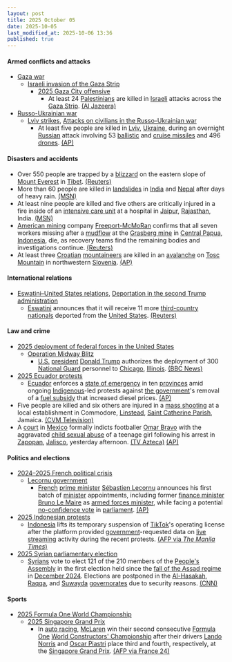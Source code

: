 ```yaml
---
layout: post
title: 2025 October 05
date: 2025-10-05
last_modified_at: 2025-10-06 13:36
published: true
---
```



#### Armed conflicts and attacks

* [Gaza war](https://en.wikipedia.org/wiki/Gaza_war "Gaza war")
  * [Israeli invasion of the Gaza Strip](https://en.wikipedia.org/wiki/Israeli_invasion_of_the_Gaza_Strip "Israeli invasion of the Gaza Strip")
    * [2025 Gaza City offensive](https://en.wikipedia.org/wiki/2025_Gaza_City_offensive "2025 Gaza City offensive")
      * At least 24 [Palestinians](https://en.wikipedia.org/wiki/Palestinians "Palestinians") are killed in [Israeli](https://en.wikipedia.org/wiki/Israel_Defense_Forces "Israel Defense Forces") attacks across the [Gaza Strip](https://en.wikipedia.org/wiki/Gaza_Strip "Gaza Strip"). [(Al Jazeera)](https://www.aljazeera.com/news/liveblog/2025/10/5/live-negotiators-head-to-cairo-for-talks-on-end-of-gaza-war)
* [Russo-Ukrainian war](https://en.wikipedia.org/wiki/Russo-Ukrainian_war_%282022%E2%80%93present%29 "Russo-Ukrainian war (2022–present)")
  * [Lviv strikes](https://en.wikipedia.org/wiki/Lviv_strikes_%282022%E2%80%93present%29 "Lviv strikes (2022–present)"), [Attacks on civilians in the Russo-Ukrainian war](https://en.wikipedia.org/wiki/Attacks_on_civilians_in_the_Russo-Ukrainian_war_%282022%E2%80%93present%29 "Attacks on civilians in the Russo-Ukrainian war (2022–present)")
    * At least five people are killed in [Lviv](https://en.wikipedia.org/wiki/Lviv "Lviv"), [Ukraine](https://en.wikipedia.org/wiki/Ukraine "Ukraine"), during an overnight [Russian](https://en.wikipedia.org/wiki/Russian_Armed_Forces "Russian Armed Forces") attack involving 53 [ballistic](https://en.wikipedia.org/wiki/Ballistic_missile "Ballistic missile") and [cruise missiles](https://en.wikipedia.org/wiki/Cruise_missile "Cruise missile") and 496 [drones](https://en.wikipedia.org/wiki/Drone_warfare "Drone warfare"). [(AP)](https://apnews.com/article/russia-ukraine-war-invasion-drones-drone-strike-attack-b6e20002e1b62e3c5a3b8590f7a2d556)

#### Disasters and accidents

* Over 550 people are trapped by a [blizzard](https://en.wikipedia.org/wiki/Blizzard "Blizzard") on the eastern slope of [Mount Everest](https://en.wikipedia.org/wiki/Mount_Everest "Mount Everest") in [Tibet](https://en.wikipedia.org/wiki/Tibet "Tibet"). [(Reuters)](https://www.reuters.com/business/environment/almost-1000-trapped-tibetan-side-mount-everest-by-blizzard-2025-10-05/)
* More than 60 people are killed in [landslides](https://en.wikipedia.org/wiki/Landslide "Landslide") in [India](https://en.wikipedia.org/wiki/India "India") and [Nepal](https://en.wikipedia.org/wiki/Nepal "Nepal") after days of heavy rain. [(MSN)](https://www.msn.com/en-gb/news/world/landslides-kill-more-than-60-in-india-and-nepal-after-days-of-heavy-rain/ar-AA1NTkeZ?ocid=msedgntp&pc=U531&cvid=68e26fdb0ff24cb0991867296e04f204&ei=23)
* At least nine people are killed and five others are critically injured in a fire inside of an [intensive care unit](https://en.wikipedia.org/wiki/Intensive_care_unit "Intensive care unit") at a hospital in [Jaipur](https://en.wikipedia.org/wiki/Jaipur "Jaipur"), [Rajasthan](https://en.wikipedia.org/wiki/Rajasthan "Rajasthan"), India. [(MSN)](https://www.msn.com/en-ca/news/world/icu-fire-at-indian-hospital-kills-nine-including-six-patients/ar-AA1NWF6I?ocid=winp1taskbar&cvid=02ace4f9a1104314f98af83a0fa0924d&ei=6)
* [American mining](https://en.wikipedia.org/wiki/Mining_in_the_United_States "Mining in the United States") company [Freeport-McMoRan](https://en.wikipedia.org/wiki/Freeport-McMoRan "Freeport-McMoRan") confirms that all seven workers missing after a [mudflow](https://en.wikipedia.org/wiki/Mudflow "Mudflow") at the [Grasberg mine](https://en.wikipedia.org/wiki/Grasberg_mine "Grasberg mine") in [Central Papua](https://en.wikipedia.org/wiki/Central_Papua "Central Papua"), [Indonesia](https://en.wikipedia.org/wiki/Indonesia "Indonesia"), die, as recovery teams find the remaining bodies and investigations continue. [(Reuters)](https://www.reuters.com/world/asia-pacific/freeport-says-five-workers-found-dead-after-indonesian-mine-mud-flow-disaster-2025-10-06/)
* At least three [Croatian](https://en.wikipedia.org/wiki/Croats "Croats") [mountaineers](https://en.wikipedia.org/wiki/Mountaineering "Mountaineering") are killed in an [avalanche](https://en.wikipedia.org/wiki/Avalanche "Avalanche") on [Tosc Mountain](https://en.wikipedia.org/wiki/Tosc_%28mountain%29 "Tosc (mountain)") in northwestern [Slovenia](https://en.wikipedia.org/wiki/Slovenia "Slovenia"). [(AP)](https://apnews.com/article/slovenia-avalanche-mountaineers-bad-weather-c145bd5c67f9e55a621f676b41ba91e9)

#### International relations

* [Eswatini–United States relations](https://en.wikipedia.org/wiki/Eswatini%E2%80%93United_States_relations "Eswatini–United States relations"), [Deportation in the second Trump administration](https://en.wikipedia.org/wiki/Deportation_in_the_second_Trump_administration "Deportation in the second Trump administration")
  * [Eswatini](https://en.wikipedia.org/wiki/Eswatini "Eswatini") announces that it will receive 11 more [third-country nationals](https://en.wikipedia.org/wiki/Third_country_national "Third country national") deported from the [United States](https://en.wikipedia.org/wiki/United_States "United States"). [(Reuters)](https://www.reuters.com/world/americas/eswatini-will-receive-11-more-third-country-deportees-us-2025-10-06/)

#### Law and crime

* [2025 deployment of federal forces in the United States](https://en.wikipedia.org/wiki/2025_deployment_of_federal_forces_in_the_United_States "2025 deployment of federal forces in the United States")
  * [Operation Midway Blitz](https://en.wikipedia.org/wiki/Operation_Midway_Blitz "Operation Midway Blitz")
    * [U.S.](https://en.wikipedia.org/wiki/U.S. "U.S.") [president](https://en.wikipedia.org/wiki/President_of_the_United_States "President of the United States") [Donald Trump](https://en.wikipedia.org/wiki/Donald_Trump "Donald Trump") authorizes the deployment of 300 [National Guard](https://en.wikipedia.org/wiki/National_Guard_%28United_States%29 "National Guard (United States)") personnel to [Chicago](https://en.wikipedia.org/wiki/Chicago "Chicago"), [Illinois](https://en.wikipedia.org/wiki/Illinois "Illinois"). [(BBC News)](https://www.bbc.com/news/articles/c2dnk0ee6pyo)
* [2025 Ecuador protests](https://en.wikipedia.org/wiki/2025_Ecuador_protests "2025 Ecuador protests")
  * [Ecuador](https://en.wikipedia.org/wiki/Ecuador "Ecuador") enforces a [state of emergency](https://en.wikipedia.org/wiki/State_of_emergency "State of emergency") in ten [provinces](https://en.wikipedia.org/wiki/Provinces_of_Ecuador "Provinces of Ecuador") amid ongoing [Indigenous](https://en.wikipedia.org/wiki/Indigenous_peoples_in_Ecuador "Indigenous peoples in Ecuador")-led protests against [the government](https://en.wikipedia.org/wiki/Politics_of_Ecuador "Politics of Ecuador")'s removal of a [fuel subsidy](https://en.wikipedia.org/wiki/Energy_subsidy "Energy subsidy") that increased diesel prices. [(AP)](https://apnews.com/article/ecuador-danoel-noboa-indigenous-strike-fuel-subsidy-f8300d1fdd68ad68c53be90f81479b6a)
* Five people are killed and six others are injured in a [mass shooting](https://en.wikipedia.org/wiki/Mass_shooting "Mass shooting") at a local establishment in Commodore, [Linstead](https://en.wikipedia.org/wiki/Linstead "Linstead"), [Saint Catherine Parish](https://en.wikipedia.org/wiki/Saint_Catherine_Parish "Saint Catherine Parish"), Jamaica. [(CVM Television)](https://cvmtv.com/news/mass-shooting-in-linstead-st-catherine?language_id=1)
* A [court](https://en.wikipedia.org/wiki/Judiciary_of_Mexico "Judiciary of Mexico") in [Mexico](https://en.wikipedia.org/wiki/Mexico "Mexico") formally indicts footballer [Omar Bravo](https://en.wikipedia.org/wiki/Omar_Bravo "Omar Bravo") with the aggravated [child sexual abuse](https://en.wikipedia.org/wiki/Child_sexual_abuse "Child sexual abuse") of a teenage girl following his arrest in [Zapopan](https://en.wikipedia.org/wiki/Zapopan "Zapopan"), [Jalisco](https://en.wikipedia.org/wiki/Jalisco "Jalisco"), yesterday afternoon. [(TV Azteca)](https://www.tvazteca.com/aztecanoticias/omar-bravo-imputado-abuso-sexual-infantil-jalisco-exjugador-chivas) [(AP)](https://apnews.com/article/mexico-soccer-omar-bravo-child-sexual-abuse-e647842a4083c34edccad54cc4107bea)

#### Politics and elections

* [2024–2025 French political crisis](https://en.wikipedia.org/wiki/2024%E2%80%932025_French_political_crisis "2024–2025 French political crisis")
  * [Lecornu government](https://en.wikipedia.org/wiki/Lecornu_government "Lecornu government")
    * [French](https://en.wikipedia.org/wiki/France "France") [prime minister](https://en.wikipedia.org/wiki/Prime_Minister_of_France "Prime Minister of France") [Sébastien Lecornu](https://en.wikipedia.org/wiki/S%C3%A9bastien_Lecornu "Sébastien Lecornu") announces his first batch of [minister](https://en.wikipedia.org/wiki/Government_of_France "Government of France") appointments, including former [finance minister](https://en.wikipedia.org/wiki/Ministry_of_Economics_and_Finance_%28France%29 "Ministry of Economics and Finance (France)") [Bruno Le Maire](https://en.wikipedia.org/wiki/Bruno_Le_Maire "Bruno Le Maire") as [armed forces minister](https://en.wikipedia.org/wiki/Ministry_of_Armed_Forces_%28France%29 "Ministry of Armed Forces (France)"), while facing a potential [no-confidence vote](https://en.wikipedia.org/wiki/Motion_of_no_confidence "Motion of no confidence") in [parliament](https://en.wikipedia.org/wiki/French_Parliament "French Parliament"). [(AP)](https://apnews.com/article/france-macron-lecornu-government-budget-retailleau-barrot-7ac2a489c34d0869a62c1a8f7b504a8e)
* [2025 Indonesian protests](https://en.wikipedia.org/wiki/2025_Indonesian_protests "2025 Indonesian protests")
  * [Indonesia](https://en.wikipedia.org/wiki/Indonesia "Indonesia") lifts its temporary suspension of [TikTok](https://en.wikipedia.org/wiki/TikTok "TikTok")'s operating license after the platform provided [government](https://en.wikipedia.org/wiki/Red_and_White_Cabinet "Red and White Cabinet")-requested data on [live streaming](https://en.wikipedia.org/wiki/Live_streaming "Live streaming") activity during the recent protests. [(AFP via *The Manila Times*)](https://www.manilatimes.net/2025/10/06/business/foreign-business/indonesia-lifts-tiktok-licence-suspension-as-app-shares-data/2195041)
* [2025 Syrian parliamentary election](https://en.wikipedia.org/wiki/2025_Syrian_parliamentary_election "2025 Syrian parliamentary election")
  * [Syrians](https://en.wikipedia.org/wiki/Syrians "Syrians") vote to elect 121 of the 210 members of the [People's Assembly](https://en.wikipedia.org/wiki/People%27s_Assembly_of_Syria "People's Assembly of Syria") in the first election held since the [fall of the Assad regime](https://en.wikipedia.org/wiki/Fall_of_the_Assad_regime "Fall of the Assad regime") in [December 2024](https://en.wikipedia.org/wiki/2024_Syrian_opposition_offensives "2024 Syrian opposition offensives"). Elections are postponed in the [Al-Hasakah](https://en.wikipedia.org/wiki/Al-Hasakah_Governorate "Al-Hasakah Governorate"), [Raqqa](https://en.wikipedia.org/wiki/Raqqa_Governorate "Raqqa Governorate"), and [Suwayda](https://en.wikipedia.org/wiki/Suwayda_Governorate "Suwayda Governorate") [governorates](https://en.wikipedia.org/wiki/Governorates_of_Syria "Governorates of Syria") due to security reasons. [(CNN)](https://edition.cnn.com/2025/10/04/middleeast/syria-elections-first-post-assad-intl-hnk)

#### Sports

* [2025 Formula One World Championship](https://en.wikipedia.org/wiki/2025_Formula_One_World_Championship "2025 Formula One World Championship")
  * [2025 Singapore Grand Prix](https://en.wikipedia.org/wiki/2025_Singapore_Grand_Prix "2025 Singapore Grand Prix")
    * In [auto racing](https://en.wikipedia.org/wiki/Auto_racing "Auto racing"), [McLaren](https://en.wikipedia.org/wiki/McLaren "McLaren") win their second consecutive [Formula One](https://en.wikipedia.org/wiki/Formula_One "Formula One") [World Constructors' Championship](https://en.wikipedia.org/wiki/List_of_Formula_One_World_Constructors%27_Champions "List of Formula One World Constructors' Champions") after their drivers [Lando Norris](https://en.wikipedia.org/wiki/Lando_Norris "Lando Norris") and [Oscar Piastri](https://en.wikipedia.org/wiki/Oscar_Piastri "Oscar Piastri") place third and fourth, respectively, at the [Singapore Grand Prix](https://en.wikipedia.org/wiki/Singapore_Grand_Prix "Singapore Grand Prix"). [(AFP via France 24)](https://www.france24.com/en/live-news/20251005-russell-wins-singapore-gp-mclaren-seal-constructors-title)

